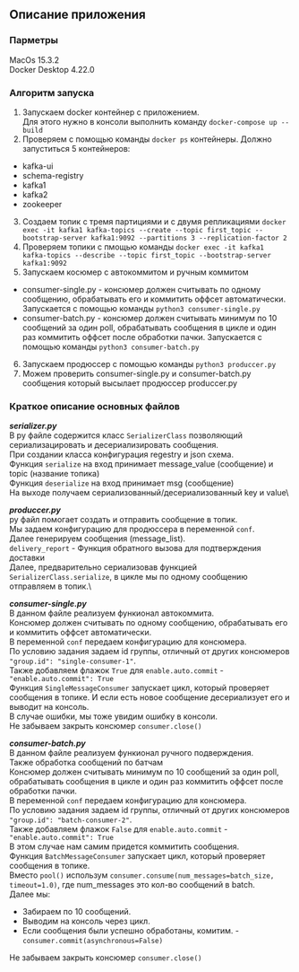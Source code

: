 ## Описание приложения

### Парметры
MacOs 15.3.2 \
Docker Desktop 4.22.0

### Алгоритм запуска
1. Запускаем docker контейнер с приложением.\
Для этого нужно в консоли выполнить команду ```docker-compose up -- build```
2. Проверяем с помощью команды ```docker ps``` контейнеры.
Должно запуститься 5 контейнеров:
- kafka-ui
- schema-registry
- kafka1
- kafka2
- zookeeper

3. Создаем топик c тремя партициями и с двумя репликациями
```docker exec -it kafka1 kafka-topics --create --topic first_topic --bootstrap-server kafka1:9092 --partitions 3 --replication-factor 2```
4. Проверяем топики с пмощью команды ```docker exec -it kafka1 kafka-topics --describe --topic first_topic --bootstrap-server kafka1:9092```
5. Запускаем косюмер с автокоммитом и ручным коммитом
- consumer-single.py - консюмер должен считывать по одному сообщению, обрабатывать его и коммитить оффсет автоматически.
Запускается с помощью команды ```python3 consumer-single.py```
- consumer-batch.py - консюмер должен считывать минимум по 10 сообщений за один poll, обрабатывать сообщения в цикле и один раз коммитить оффсет после обработки пачки.
Запускается с помощью команды ```python3 consumer-batch.py```
6. Запускаем продюссер с помощью команды ```python3 produccer.py```
7. Можем проверить consumer-single.py и consumer-batch.py сообщения который высылает продюссер produccer.py

### Краткое описание основных файлов
***serializer.py***\
В py файле содержится класс ```SerializerClass``` позволяющий сериализацировать и десериализировать сообщения.\
При создании класса конфигурация regestry и json схема.\
Функция ```serialize``` на вход принимает message_value (сообщение) и topic (название топика)\
Функция ```deserialize``` на вход принимает msg (сообщение)\
На выходе получаем сериализованный/десериализованный key и value\

***produccer.py***\
py файл помогает создать и отправить сообщение в топик.\
Мы задаем конфигурацию для продюссера в переменной ```conf```.\
Далее генерируем сообщения (message_list).\
```delivery_report``` - Функция обратного вызова для подтверждения доставки\
Далее, предварительно сериализовав функцией ```SerializerClass.serialize```, в цикле мы по одному сообщению отправляем в топик.\

***consumer-single.py*** \
В данном файле реализуем функионал автокоммита.\
Консюмер должен считывать по одному сообщению, обрабатывать его и коммитить оффсет автоматически.\
В переменной ```conf``` передаем конфигурацию для консюмера.\
По условию задания задаем id группы, отличный от других консюмеров ```"group.id": "single-consumer-1"```.\
Также добавляем флажок ```True``` для ```enable.auto.commit``` - ```"enable.auto.commit": True```\
Функция ```SingleMessageConsumer``` запускает цикл, который проверяет сообщения в топике. И если есть новое сообщение десериализует его и выводит на консоль.\
В случае ошибки, мы тоже увидим ошибку в консоли.\
Не забываем закрыть консюмер ```consumer.close()```

***consumer-batch.py*** \
В данном файле реализуем функионал ручного подверждения.\
Также обработка сообщений по батчам\
Консюмер должен считывать минимум по 10 сообщений за один poll, обрабатывать сообщения в цикле и один раз коммитить оффсет после обработки пачки.\
В переменной ```conf``` передаем конфигурацию для консюмера.\
По условию задания задаем id группы, отличный от других консюмеров ```"group.id": "batch-consumer-2"```.\
Также добавляем флажок ```False``` для ```enable.auto.commit``` - ```"enable.auto.commit": True```\
В этом случае нам самим придется коммитить сообщения.\
Функция ```BatchMessageConsumer``` запускает цикл, который проверяет сообщения в топике. \
Вместо ```pool()``` использум ```consumer.consume(num_messages=batch_size, timeout=1.0)```, где num_messages это кол-во сообщений в batch.\
Далее мы:
- Забираем по 10 сообщений. 
- Выводим на консоль через цикл.
- Если сообщения были успешно обработаны, комитим. - ```consumer.commit(asynchronous=False)```

Не забываем закрыть консюмер ```consumer.close()```